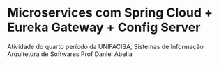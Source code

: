 # Microservices com Spring Cloud + Eureka Gateway + Config Server

Atividade do quarto período da UNIFACISA, Sistemas de Informação
Arquitetura de Softwares
Prof Daniel Abella
